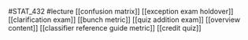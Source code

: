 #STAT_432
#lecture
[[confusion matrix]]
[[exception exam holdover]]
[[clarification exam]]
[[bunch metric]]
[[quiz addition exam]]
[[overview content]]
[[classifier reference guide metric]]
[[credit quiz]]
